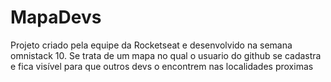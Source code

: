 # MapaDevs
Projeto criado pela equipe da Rocketseat e desenvolvido na semana omnistack 10. 
Se trata de um mapa no qual o usuario do github se cadastra e fica visível para que outros devs o encontrem nas localidades proximas
